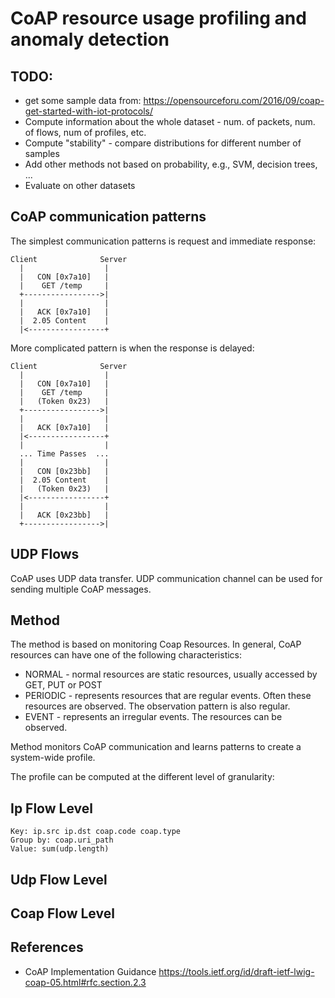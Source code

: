 ﻿# CoAP resource usage profiling and anomaly detection


## TODO:
* get some sample data from: https://opensourceforu.com/2016/09/coap-get-started-with-iot-protocols/
* Compute information about the whole dataset - num. of packets, num. of flows, num of profiles, etc.
* Compute "stability" - compare distributions for different number of samples
* Add other methods not based on probability, e.g., SVM, decision trees, ...
* Evaluate on other datasets

## CoAP communication patterns
The simplest communication patterns is request and immediate response:
```
Client              Server
  |                  |
  |   CON [0x7a10]   |
  |    GET /temp     |
  +----------------->|
  |                  |
  |   ACK [0x7a10]   |
  |  2.05 Content    |
  |<-----------------+
```
More complicated pattern is when the response is delayed:
```
Client              Server
  |                  |
  |   CON [0x7a10]   |
  |    GET /temp     |
  |   (Token 0x23)   |
  +----------------->|
  |                  |
  |   ACK [0x7a10]   |
  |<-----------------+
  |                  |
  ... Time Passes  ...
  |                  |
  |   CON [0x23bb]   |
  |  2.05 Content    |
  |   (Token 0x23)   |
  |<-----------------+
  |                  |
  |   ACK [0x23bb]   |
  +----------------->|
```
## UDP Flows
CoAP uses UDP data transfer. UDP communication channel can be used for sending multiple CoAP messages. 



## Method

The method is based on monitoring Coap Resources.
In general, CoAP resources can have one of the following characteristics:

* NORMAL - normal resources are static resources, usually accessed by GET, PUT or POST 
* PERIODIC - represents resources that are regular events. Often these resources are observed. The observation pattern is also regular.                                                                              
* EVENT - represents an irregular events. The resources can be observed.

Method monitors CoAP communication and learns patterns to create a system-wide profile. 

The profile can be computed at the different level of granularity:
## Ip Flow Level

```
Key: ip.src ip.dst coap.code coap.type
Group by: coap.uri_path
Value: sum(udp.length)
```
## Udp Flow Level

## Coap Flow Level

## References
* CoAP Implementation Guidance https://tools.ietf.org/id/draft-ietf-lwig-coap-05.html#rfc.section.2.3
